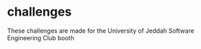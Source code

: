# challenges
These challenges are made for the University of Jeddah Software Engineering Club booth 
